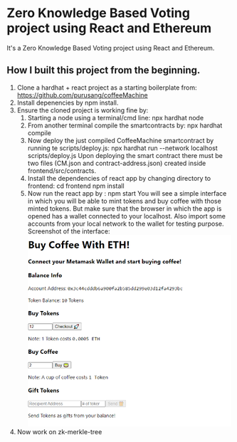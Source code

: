 # Zero Knowledge Based Voting project using React and Ethereum

It's a Zero Knowledge Based Voting project using React and Ethereum.

## How I built this project from the beginning.

1. Clone a hardhat + react project as a starting boilerplate from: https://github.com/purusang/coffeeMachine
2. Install depenencies by npm install.
3. Ensure the cloned project is working fine by:
   1. Starting a node using a terminal/cmd line: npx hardhat node
   2. From another terminal compile the smartcontracts by: npx hardhat compile
   3. Now deploy the just compiled CoffeeMachine smartcontract by running te scripts/deploy.js: npx hardhat run --network localhost scripts/deploy.js
      Upon deploying the smart contract there must be two files (CM.json and contract-address.json) created inside frontend/src/contracts.
   4. Install the dependencies of react app by changing directory to frontend: cd frontend
      npm install
   5. Now run the react app by : npm start
      You will see a simple interface in which you will be able to mint tokens and buy coffee with those minted tokens. But make sure that the browser in which the app is opened has a wallet connected to your localhost. Also import some accounts from your local network to the wallet for testing purpose.
      Screenshot of the interface: ![Alt text](Images/CoffeeMachine.PNG)
4. Now work on zk-merkle-tree
